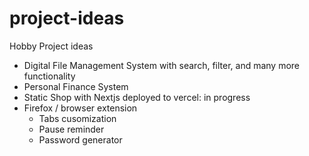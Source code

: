 # project-ideas
Hobby Project ideas

- Digital File Management System with search, filter, and many more functionality
- Personal Finance System 
- Static Shop with Nextjs deployed to vercel: in progress
- Firefox / browser extension
  - Tabs cusomization
  - Pause reminder
  - Password generator
